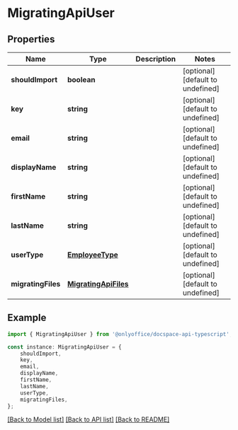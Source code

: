 # MigratingApiUser


## Properties

Name | Type | Description | Notes
------------ | ------------- | ------------- | -------------
**shouldImport** | **boolean** |  | [optional] [default to undefined]
**key** | **string** |  | [optional] [default to undefined]
**email** | **string** |  | [optional] [default to undefined]
**displayName** | **string** |  | [optional] [default to undefined]
**firstName** | **string** |  | [optional] [default to undefined]
**lastName** | **string** |  | [optional] [default to undefined]
**userType** | [**EmployeeType**](EmployeeType.md) |  | [optional] [default to undefined]
**migratingFiles** | [**MigratingApiFiles**](MigratingApiFiles.md) |  | [optional] [default to undefined]

## Example

```typescript
import { MigratingApiUser } from '@onlyoffice/docspace-api-typescript';

const instance: MigratingApiUser = {
    shouldImport,
    key,
    email,
    displayName,
    firstName,
    lastName,
    userType,
    migratingFiles,
};
```

[[Back to Model list]](../README.md#documentation-for-models) [[Back to API list]](../README.md#documentation-for-api-endpoints) [[Back to README]](../README.md)
